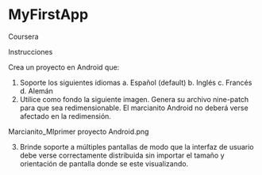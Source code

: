 # MyFirstApp
Coursera


Instrucciones

Crea un proyecto en Android que:

1. Soporte los siguientes idiomas
a. Español (default)
b. Inglés
c. Francés
d. Alemán
2. Utilice como fondo la siguiente imagen. Genera su archivo nine-patch para que sea redimensionable.
El marcianito Android no deberá verse afectado en la redimensión.

Marcianito_MIprimer proyecto Android.png

3. Brinde soporte a múltiples pantallas de modo que la interfaz de usuario debe verse correctamente distribuida sin
importar el tamaño y orientación de pantalla donde se este visualizando.
